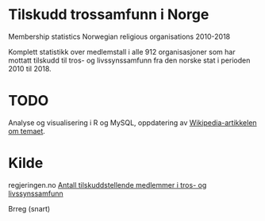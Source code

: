 # Tilskudd trossamfunn i Norge

Membership statistics Norwegian religious organisations 2010-2018

Komplett statistikk over medlemstall i alle 912 organisasjoner som har mottatt tilskudd til tros- og livssynssamfunn fra den norske stat  i perioden 2010 til 2018. 

 

# TODO 
Analyse og visualisering i R og MySQL, oppdatering av [Wikipedia-artikkelen om temaet](https://no.wikipedia.org/wiki/Tilskudd_til_tros-_og_livssynssamfunn). 
 
# Kilde 
regjeringen.no [Antall tilskuddstellende medlemmer i tros- og livssynssamfunn](https://www.regjeringen.no/no/tema/tro-og-livssyn/tros-og-livssynssamfunn/innsiktsartikler/antall-tilskuddsberettigede-medlemmer-i-/id631507/)

Brreg (snart) 
